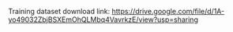 Training dataset download link:
https://drive.google.com/file/d/1A-yo49032ZbjBSXEmOhQLMbq4VavrkzE/view?usp=sharing
